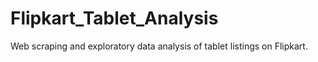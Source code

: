 # Flipkart_Tablet_Analysis
Web scraping and exploratory data analysis of tablet listings on Flipkart.
